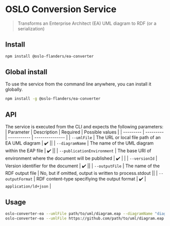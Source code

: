 # OSLO Conversion Service

> Transforms an Enterprise Architect (EA) UML diagram to RDF (or a serialization)

## Install

```bash
npm install @oslo-flanders/ea-converter
```

## Global install

To use the service from the command line anywhere, you can install it globally.

```bash
npm install -g @oslo-flanders/ea-converter
```

## API

The service is executed from the CLI and expects the following parameters:
| Parameter | Description | Required | Possible values |
| --------- | --------- | ----------- | --------------- |
| `--umlFile` | The URL or local file path of an EA UML diagram | :heavy_check_mark: ||
| `--diagramName` | The name of the UML diagram within the EAP file | :heavy_check_mark: ||
| `--publicationEnvironment` | The base URI of environment where the document will be published | :heavy_check_mark: | |
| `--versionId` | Version identifier for the document | :heavy_check_mark: ||
| `--outputFile` | The name of the RDF output file | No, but if omitted, output is written to process.stdout ||
| `--outputFormat` | RDF content-type specifiying the output format | :heavy_check_mark: | `application/ld+json` |

## Usage

```bash
oslo-converter-ea --umlFile path/to/uml/diagram.eap --diagramName "diagramName" --versionId "test/1" --outputFile path/to/output.jsonld --outputFormat application/ld+json --publicationEnvironment https://data.vlaanderen.be
oslo-converter-ea --umlFile https://github.com/path/to/uml/diagram.eap --diagramName "My UML diagram" --versionId "test/1" --outputFormat application/ld+json --publicationEnvironment https://data.vlaanderen.be
```
